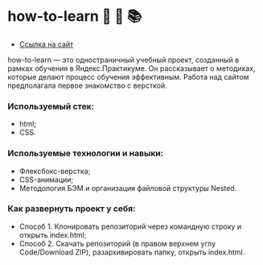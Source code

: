 # how-to-learn 👀 🧠 📚

* [Ссылка на сайт](https://dashimiko.github.io/how-to-learn/)

how-to-learn — это одностраничный учебный проект, созданный в рамках обучения в Яндекс.Практикуме. Он рассказывает о методиках, которые делают процесс обучения эффективным. Работа над сайтом предполагала первое знакомство с версткой.

### Используемый стек:

- html;
- CSS.

### Используемые технологии и навыки:

- Флексбокс-верстка;
- CSS-анимации;
- Методология БЭМ и организация файловой структуры Nested.

### Как развернуть проект у себя:

- Способ 1. Клонировать репозиторий через командную строку и открыть index.html;
- Способ 2. Скачать репозиторий (в правом верхнем углу Code/Download ZIP), разархивировать папку, открыть index.html.
